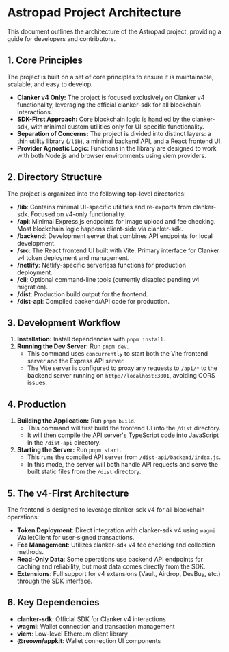 # Astropad Project Architecture

This document outlines the architecture of the Astropad project, providing a guide for developers and contributors.

## 1. Core Principles

The project is built on a set of core principles to ensure it is maintainable, scalable, and easy to develop.

- **Clanker v4 Only:** The project is focused exclusively on Clanker v4 functionality, leveraging the official clanker-sdk for all blockchain interactions.
- **SDK-First Approach:** Core blockchain logic is handled by the clanker-sdk, with minimal custom utilities only for UI-specific functionality.
- **Separation of Concerns:** The project is divided into distinct layers: a thin utility library (`/lib`), a minimal backend API, and a React frontend UI.
- **Provider Agnostic Logic:** Functions in the library are designed to work with both Node.js and browser environments using viem providers.

## 2. Directory Structure

The project is organized into the following top-level directories:

- **/lib**: Contains minimal UI-specific utilities and re-exports from clanker-sdk. Focused on v4-only functionality.
- **/api**: Minimal Express.js endpoints for image upload and fee checking. Most blockchain logic happens client-side via clanker-sdk.
- **/backend**: Development server that combines API endpoints for local development.
- **/src**: The React frontend UI built with Vite. Primary interface for Clanker v4 token deployment and management.
- **/netlify**: Netlify-specific serverless functions for production deployment.
- **/cli**: Optional command-line tools (currently disabled pending v4 migration).
- **/dist**: Production build output for the frontend.
- **/dist-api**: Compiled backend/API code for production.

## 3. Development Workflow

1.  **Installation:** Install dependencies with `pnpm install`.
2.  **Running the Dev Server:** Run `pnpm dev`.
    - This command uses `concurrently` to start both the Vite frontend server and the Express API server.
    - The Vite server is configured to proxy any requests to `/api/*` to the backend server running on `http://localhost:3001`, avoiding CORS issues.

## 4. Production

1.  **Building the Application:** Run `pnpm build`.
    - This command will first build the frontend UI into the `/dist` directory.
    - It will then compile the API server's TypeScript code into JavaScript in the `/dist-api` directory.
2.  **Starting the Server:** Run `pnpm start`.
    - This runs the compiled API server from `/dist-api/backend/index.js`.
    - In this mode, the server will both handle API requests and serve the built static files from the `/dist` directory.

## 5. The v4-First Architecture

The frontend is designed to leverage clanker-sdk v4 for all blockchain operations:

- **Token Deployment**: Direct integration with clanker-sdk v4 using `wagmi` WalletClient for user-signed transactions.
- **Fee Management**: Utilizes clanker-sdk v4 fee checking and collection methods.
- **Read-Only Data**: Some operations use backend API endpoints for caching and reliability, but most data comes directly from the SDK.
- **Extensions**: Full support for v4 extensions (Vault, Airdrop, DevBuy, etc.) through the SDK interface.

## 6. Key Dependencies

- **clanker-sdk**: Official SDK for Clanker v4 interactions
- **wagmi**: Wallet connection and transaction management 
- **viem**: Low-level Ethereum client library
- **@reown/appkit**: Wallet connection UI components
